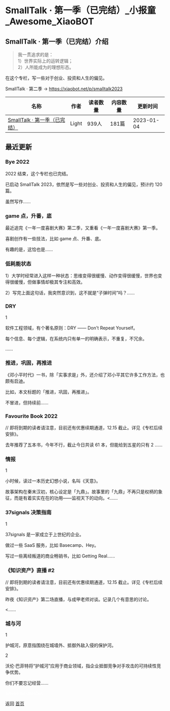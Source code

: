 # SmallTalk · 第一季（已完结）_小报童_Awesome_XiaoBOT

## SmallTalk · 第一季（已完结）介绍
> 我一贯追求的是：    
1）世界实际上的运转逻辑；    
2）人所能成为的理想形态。    
    
在这个专栏，写一些对于创业、投资和人生的偏见。    
    
SmallTalk · 第二季 → https://xiaobot.net/p/smalltalk2023  
  


|名称|作者|读者数量|内容数量|更新时间|
|---|---|---|---|---|
|[SmallTalk · 第一季（已完结）](https://xiaobot.net/p/smalltalk?refer=0b133df9-27dc-423b-8101-639049001c13)|Light|939人|181篇|2023-01-04|

## 最近更新
### Bye 2022

2022 结束，这个专栏也已完结。

已启动 SmallTalk 2023，依然是写一些对创业、投资和人生的偏见，预计约 120 篇。

虽然写作......

### game 点，升番，底

最近追完《一年一度喜剧大赛》第二季，又重看《一年一度喜剧大赛》第一季。

喜剧创作有一些技法，比如 game 点、升番、底。

有趣的是，这恰也是......

### 低耗能状态

1）大学时经常进入这样一种状态：思维变得很缓慢、动作变得很缓慢，世界也变得很缓慢，但做事情却极其专注和高效。

2）写完上面这句话，我突然意识到，这不就是“子弹时间”吗？......

### DRY

1

软件工程领域，有个著名原则：DRY —— Don't Repeat Yourself。

每个信息、每个逻辑，在系统内只有单一的明确表示，不重复，不冗余。

......

### 推进，巩固，再推进

《邓小平时代》一书，除「实事求是」外，还介绍了邓小平其它许多工作方法，也颇有启迪。

比如，本文标题的「推进，巩固，再推进」。

不冒进，但持续前......

### Favourite Book 2022

// 即将到期的读者请注意，目前还有优惠续期通道，12.15 截止。详见《专栏后续安排》。

去年推荐了五本书，今年不行，截止今日共读 61 本，但能给到五星的只有 2 ......

### 情报

1

小时候，读过一本历史幻想小说，名叫《天意》。

故事架构在秦末汉初，核心设定是「九鼎」。故事里的「九鼎」不再只是权柄的象征，而是有着实实在在的功用——监视天下的动向。<......

### 37signals 决策指南

1

37signals 是一家成立于上世纪的企业。

做过一些 SaaS 服务，比如 Basecamp、Hey。

写过一些离经叛道的商业畅销书，比如 Getting Real......

### 《知识资产》直播 #2

// 即将到期的读者请注意，目前还有优惠续期通道，12.15 截止。详见《专栏后续安排》。

昨夜《知识资产》第二场直播，与成甲老师对谈。记录几个有意思的讨论。

<......

### 城与河

1

护城河，原意指围绕在城墙外、抵御外敌入侵的保护河。

2

沃伦·巴菲特将“护城河”应用于商业领域，指企业抵御竞争对手攻击的可持续性竞争优势。

你们不要忘记经营......


<a href="https://github.com/Reno9527/awesome-xiaobot" style="color: white; text-decoration: none;">awesome-xiaobot</a>

返回 [首页](../README.md)
